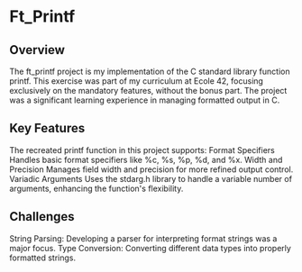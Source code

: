 # Ft_Printf

## Overview
The ft_printf project is my implementation of the C standard library function printf. This exercise was part of my curriculum at Ecole 42, focusing exclusively on the mandatory features, without the bonus part. The project was a significant learning experience in managing formatted output in C.

## Key Features
The recreated printf function in this project supports:
Format Specifiers
Handles basic format specifiers like %c, %s, %p, %d, and %x.
Width and Precision
Manages field width and precision for more refined output control.
Variadic Arguments
Uses the stdarg.h library to handle a variable number of arguments, enhancing the function's flexibility.

## Challenges
String Parsing: Developing a parser for interpreting format strings was a major focus.
Type Conversion: Converting different data types into properly formatted strings.
